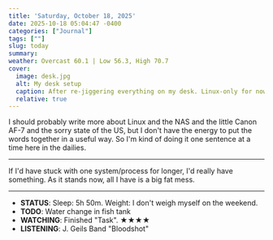 ```yaml
---
title: 'Saturday, October 18, 2025'
date: 2025-10-18 05:04:47 -0400
categories: ["Journal"]
tags: [""]
slug: today
summary: 
weather: Overcast 60.1 | Low 56.3, High 70.7
cover: 
  image: desk.jpg
  alt: My desk setup
  caption: After re-jiggering everything on my desk. Linux-only for now.
  relative: true
---
```



I should probably write more about Linux and the NAS and the little Canon AF-7 and the sorry state of the US, but I don't have the energy to put the words together in a useful way. So I'm kind of doing it one sentence at a time here in the dailies.

----

If I'd have stuck with one system/process for longer, I'd really have something. As it stands now, all I have is a big fat mess.

----

- **STATUS**: Sleep: 5h 50m. Weight: I don't weigh myself on the weekend.
- **TODO**: Water change in fish tank
- **WATCHING**: Finished "Task". ★★★★
- **LISTENING**: J. Geils Band "Bloodshot"
